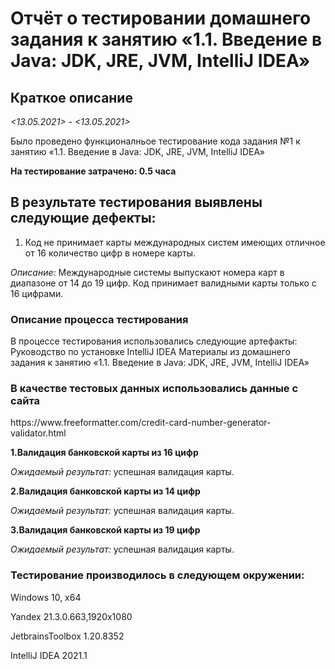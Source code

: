 <h1>Отчёт о тестировании домашнего задания к занятию «1.1. Введение в Java: JDK, JRE, JVM, IntelliJ IDEA»</h1> 
<h2> Краткое описание </h2>

*<13.05.2021> - <13.05.2021>* 

Было проведено функционалньое тестирование кода задания №1 к занятию «1.1. Введение в Java: JDK, JRE, JVM, IntelliJ IDEA»

**На тестирование затрачено: 0.5 часа**

<h2>В результате тестирования выявлены следующие дефекты:</h2> 

1. Код не принимает карты международных систем имеющих отличное от 16 количество цифр в номере карты.



*Описание:* 
Международные системы выпускают номера карт в диапазоне от 14 до 19 цифр. Код принимает валидными карты только с 16 цифрами.

<h3></h3>

<h3>Описание процесса тестирования</h3> 
В процессе тестирования использовались следующие артефакты:
Руководство по установке IntelliJ IDEA
Материалы из домашнего задания к занятию «1.1. Введение в Java: JDK, JRE, JVM, IntelliJ IDEA»

<h3>В качестве тестовых данных использовались данные с сайта</h3>
https://www.freeformatter.com/credit-card-number-generator-validator.html 

**1.Валидация банковской карты из 16 цифр**

  *Ожидаемый результат:* успешная валидация карты.

**2.Валидация банковской карты из 14 цифр**

  *Ожидаемый результат:* успешная валидация карты.

**3.Валидация банковской карты из 19 цифр** 

  *Ожидаемый результат:* успешная валидация карты.

<h3>Тестирование производилось в следующем окружении:</h3>

Windows 10, x64

Yandex 21.3.0.663,1920x1080

JetbrainsToolbox 1.20.8352

IntelliJ IDEA 2021.1
